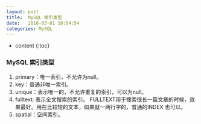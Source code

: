 ```yaml
---
layout: post
title:  MySQL 索引类型
date:   2016-03-01 10:54:54
categories: MySQL
---
```


* content
{:toc}

### MySQL 索引类型

1. primary：唯一索引，不允许为null。
2. key：普通非唯一索引。
3. unique：表示唯一的，不允许重复的索引，可以为null。
4. fulltext: 表示全文搜索的索引。 FULLTEXT用于搜索很长一篇文章的时候，效果最好。用在比较短的文本，如果就一两行字的，普通的INDEX 也可以。
5. spatial：空间索引。